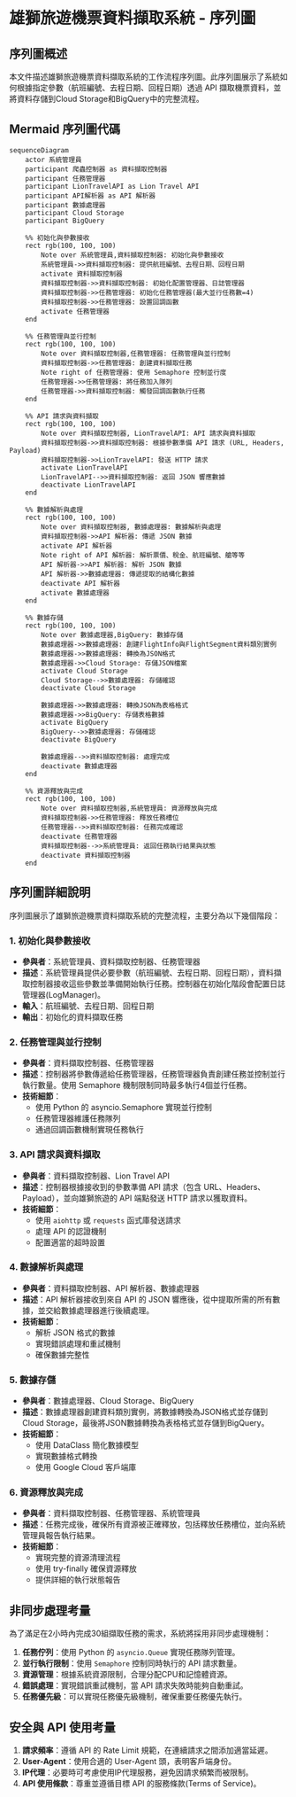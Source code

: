 # 雄獅旅遊機票資料擷取系統 - 序列圖

## 序列圖概述

本文件描述雄獅旅遊機票資料擷取系統的工作流程序列圖。此序列圖展示了系統如何根據指定參數（航班編號、去程日期、回程日期）透過 API 擷取機票資料，並將資料存儲到Cloud Storage和BigQuery中的完整流程。

## Mermaid 序列圖代碼

```mermaid
sequenceDiagram
    actor 系統管理員
    participant 爬蟲控制器 as 資料擷取控制器
    participant 任務管理器
    participant LionTravelAPI as Lion Travel API
    participant API解析器 as API 解析器
    participant 數據處理器
    participant Cloud Storage
    participant BigQuery

    %% 初始化與參數接收
    rect rgb(100, 100, 100)
        Note over 系統管理員,資料擷取控制器: 初始化與參數接收
        系統管理員->>資料擷取控制器: 提供航班編號、去程日期、回程日期
        activate 資料擷取控制器
        資料擷取控制器->>資料擷取控制器: 初始化配置管理器、日誌管理器
        資料擷取控制器->>任務管理器: 初始化任務管理器(最大並行任務數=4)
        資料擷取控制器->>任務管理器: 設置回調函數
        activate 任務管理器
    end

    %% 任務管理與並行控制
    rect rgb(100, 100, 100)
        Note over 資料擷取控制器,任務管理器: 任務管理與並行控制
        資料擷取控制器->>任務管理器: 創建資料擷取任務
        Note right of 任務管理器: 使用 Semaphore 控制並行度
        任務管理器->>任務管理器: 將任務加入隊列
        任務管理器->>資料擷取控制器: 觸發回調函數執行任務
    end

    %% API 請求與資料擷取
    rect rgb(100, 100, 100)
        Note over 資料擷取控制器, LionTravelAPI: API 請求與資料擷取
        資料擷取控制器->>資料擷取控制器: 根據參數準備 API 請求 (URL, Headers, Payload)
        資料擷取控制器->>LionTravelAPI: 發送 HTTP 請求
        activate LionTravelAPI
        LionTravelAPI-->>資料擷取控制器: 返回 JSON 響應數據
        deactivate LionTravelAPI
    end

    %% 數據解析與處理
    rect rgb(100, 100, 100)
        Note over 資料擷取控制器, 數據處理器: 數據解析與處理
        資料擷取控制器->>API 解析器: 傳遞 JSON 數據
        activate API 解析器
        Note right of API 解析器: 解析票價、稅金、航班編號、艙等等
        API 解析器->>API 解析器: 解析 JSON 數據
        API 解析器->>數據處理器: 傳遞提取的結構化數據
        deactivate API 解析器
        activate 數據處理器
    end

    %% 數據存儲
    rect rgb(100, 100, 100)
        Note over 數據處理器,BigQuery: 數據存儲
        數據處理器->>數據處理器: 創建FlightInfo與FlightSegment資料類別實例
        數據處理器->>數據處理器: 轉換為JSON格式
        數據處理器->>Cloud Storage: 存儲JSON檔案
        activate Cloud Storage
        Cloud Storage-->>數據處理器: 存儲確認
        deactivate Cloud Storage

        數據處理器->>數據處理器: 轉換JSON為表格格式
        數據處理器->>BigQuery: 存儲表格數據
        activate BigQuery
        BigQuery-->>數據處理器: 存儲確認
        deactivate BigQuery

        數據處理器-->>資料擷取控制器: 處理完成
        deactivate 數據處理器
    end

    %% 資源釋放與完成
    rect rgb(100, 100, 100)
        Note over 資料擷取控制器,系統管理員: 資源釋放與完成
        資料擷取控制器->>任務管理器: 釋放任務槽位
        任務管理器-->>資料擷取控制器: 任務完成確認
        deactivate 任務管理器
        資料擷取控制器-->>系統管理員: 返回任務執行結果與狀態
        deactivate 資料擷取控制器
    end
```

## 序列圖詳細說明

序列圖展示了雄獅旅遊機票資料擷取系統的完整流程，主要分為以下幾個階段：

### 1. 初始化與參數接收
- **參與者**：系統管理員、資料擷取控制器、任務管理器
- **描述**：系統管理員提供必要參數（航班編號、去程日期、回程日期），資料擷取控制器接收這些參數並準備開始執行任務。控制器在初始化階段會配置日誌管理器(LogManager)。
- **輸入**：航班編號、去程日期、回程日期
- **輸出**：初始化的資料擷取任務

### 2. 任務管理與並行控制
- **參與者**：資料擷取控制器、任務管理器
- **描述**：控制器將參數傳遞給任務管理器，任務管理器負責創建任務並控制並行執行數量。使用 Semaphore 機制限制同時最多執行4個並行任務。
- **技術細節**：
  - 使用 Python 的 asyncio.Semaphore 實現並行控制
  - 任務管理器維護任務隊列
  - 通過回調函數機制實現任務執行

### 3. API 請求與資料擷取
- **參與者**：資料擷取控制器、Lion Travel API
- **描述**：控制器根據接收到的參數準備 API 請求（包含 URL、Headers、Payload），並向雄獅旅遊的 API 端點發送 HTTP 請求以獲取資料。
- **技術細節**：
  - 使用 `aiohttp` 或 `requests` 函式庫發送請求
  - 處理 API 的認證機制
  - 配置適當的超時設置

### 4. 數據解析與處理
- **參與者**：資料擷取控制器、API 解析器、數據處理器
- **描述**：API 解析器接收到來自 API 的 JSON 響應後，從中提取所需的所有數據，並交給數據處理器進行後續處理。
- **技術細節**：
  - 解析 JSON 格式的數據
  - 實現錯誤處理和重試機制
  - 確保數據完整性

### 5. 數據存儲
- **參與者**：數據處理器、Cloud Storage、BigQuery
- **描述**：數據處理器創建資料類別實例，將數據轉換為JSON格式並存儲到Cloud Storage，最後將JSON數據轉換為表格格式並存儲到BigQuery。
- **技術細節**：
  - 使用 DataClass 簡化數據模型
  - 實現數據格式轉換
  - 使用 Google Cloud 客戶端庫

### 6. 資源釋放與完成
- **參與者**：資料擷取控制器、任務管理器、系統管理員
- **描述**：任務完成後，確保所有資源被正確釋放，包括釋放任務槽位，並向系統管理員報告執行結果。
- **技術細節**：
  - 實現完整的資源清理流程
  - 使用 try-finally 確保資源釋放
  - 提供詳細的執行狀態報告

## 非同步處理考量

為了滿足在2小時內完成30組擷取任務的需求，系統將採用非同步處理機制：

1. **任務佇列**：使用 Python 的 `asyncio.Queue` 實現任務隊列管理。
2. **並行執行限制**：使用 `Semaphore` 控制同時執行的 API 請求數量。
3. **資源管理**：根據系統資源限制，合理分配CPU和記憶體資源。
4. **錯誤處理**：實現錯誤重試機制，當 API 請求失敗時能夠自動重試。
5. **任務優先級**：可以實現任務優先級機制，確保重要任務優先執行。

## 安全與 API 使用考量

1. **請求頻率**：遵循 API 的 Rate Limit 規範，在連續請求之間添加適當延遲。
2. **User-Agent**：使用合適的 User-Agent 頭，表明客戶端身份。
3. **IP代理**：必要時可考慮使用IP代理服務，避免因請求頻繁而被限制。
4. **API 使用條款**：尊重並遵循目標 API 的服務條款(Terms of Service)。 